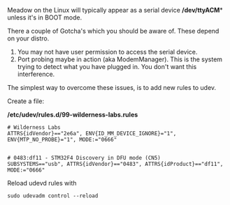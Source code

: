 Meadow on the Linux will typically appear as a serial device **/dev/ttyACM*** unless it's in BOOT mode.

There a couple of Gotcha's which you should be aware of.  These depend on your distro.

1)  You may not have user permission to access the serial device.
2)  Port probing maybe in action (aka ModemManager).  This is the system trying to detect what you have plugged in. You don't want this interference.


The simplest way to overcome these issues, is to add new rules to udev.

Create a file:

**/etc/udev/rules.d/99-wilderness-labs.rules**


    # Wilderness Labs
    ATTRS{idVendor}=="2e6a", ENV{ID_MM_DEVICE_IGNORE}="1", ENV{MTP_NO_PROBE}="1", MODE:="0666"
    
    
    # 0483:df11 - STM32F4 Discovery in DFU mode (CN5)
    SUBSYSTEMS=="usb", ATTRS{idVendor}=="0483", ATTRS{idProduct}=="df11", MODE:="0666"

Reload udevd rules with

    sudo udevadm control --reload
